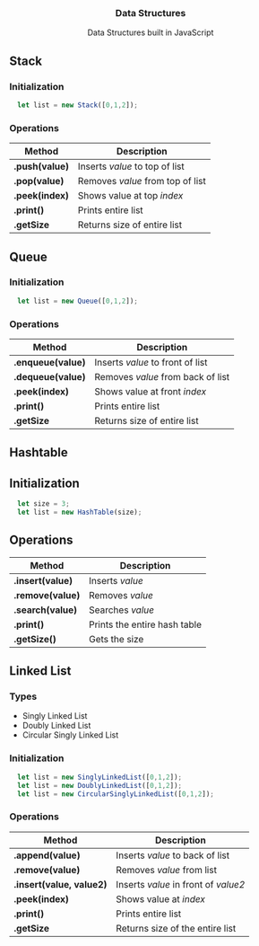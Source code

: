 <br />
<div align="center">
  <h3 align="center">Data Structures</h3>
  <p align="center">
    Data Structures built in JavaScript
  </p>
</div>

## Stack
### Initialization
```javascript
  let list = new Stack([0,1,2]);
```
### Operations
| Method    | Description      |
| -------- | --------------|
| **.push(value)**   | Inserts _value_ to top of list |
| **.pop(value)**   | Removes _value_ from top of list |
| **.peek(index)**   | Shows value at top _index_ |
| **.print()**   | Prints entire list |
| **.getSize**   | Returns size of entire list|

## Queue
### Initialization
```javascript
  let list = new Queue([0,1,2]);
```
### Operations
| Method    | Description      |
| -------- | --------------|
| **.enqueue(value)**   | Inserts _value_ to front of list |
| **.dequeue(value)**   | Removes _value_ from back of list |
| **.peek(index)**   | Shows value at front _index_ |
| **.print()**   | Prints entire list |
| **.getSize**   | Returns size of entire list|

## Hashtable
## Initialization
```javascript
  let size = 3;
  let list = new HashTable(size);
```
## Operations
| Method    | Description      |
| -------- | --------------|
| **.insert(value)**   | Inserts _value_ |
| **.remove(value)**   | Removes _value_ |
| **.search(value)**   | Searches _value_ |
| **.print()**   | Prints the entire hash table |
| **.getSize()**   | Gets the size|

## Linked List
### Types
* Singly Linked List
* Doubly Linked List
* Circular Singly Linked List
### Initialization
```javascript
  let list = new SinglyLinkedList([0,1,2]);
  let list = new DoublyLinkedList([0,1,2]);
  let list = new CircularSinglyLinkedList([0,1,2]);
```
### Operations
| Method    | Description      |
| -------- | --------------|
| **.append(value)**   | Inserts _value_ to back of list |
| **.remove(value)**   | Removes _value_ from list |
| **.insert(value, value2)**   | Inserts _value_ in front of _value2_ |
| **.peek(index)**   | Shows value at _index_ |
| **.print()**   | Prints entire list |
| **.getSize**   | Returns size of the entire list|

<!--
## Binary Search Tree
### Types
* Binary Search Tree
### Initialization
```javascript
  let list = new BinarySearchTree();
```
### Operations
| Method    | Description      |
| -------- | --------------|
| **.insert(value)**   | Inserts _value_ to tree |
| **.remove(value)**   | Removes _value_ from tree |
| **.search(value)**   | Searches _value_ in tree |
| **.printPreOrder()**   | Print values pre-ordered |
| **.printInOrder()**   | Print values in-ordered |
| **.printPostOrder()**   | Print values post-ordered |
| **.isFull**   | Returns _true_ if tree is a full binary tree |
| **.isComplete**   | Returns _true_ if tree is a completed binary tree |
| **.isPerfect**   | Returns _true_ if tree is a perfect binary tree |
| **.isBalanced**   | Returns _true_ if tree is a balanced binary tree |
|**.getHeight()**   | Returns height of tree |
|**.getRoot()**   | Returns root of tree |
-->
